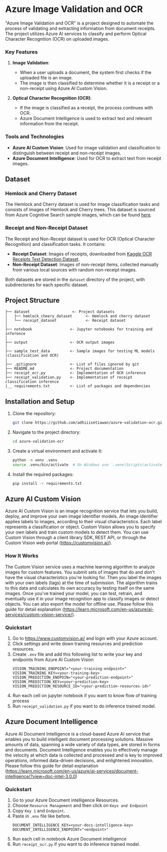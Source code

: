 # Azure Image Validation and OCR

"Azure Image Validation and OCR" is a project designed to automate the process of validating and extracting information from document receipts. The project utilizes Azure AI services to classify and perform Optical Character Recognition (OCR) on uploaded images.

### Key Features

1. **Image Validation**:
   - When a user uploads a document, the system first checks if the uploaded file is an image.
   - The image is then classified to determine whether it is a receipt or a non-receipt using Azure AI Custom Vision.

2. **Optical Character Recognition (OCR)**:
   - If the image is classified as a receipt, the process continues with OCR.
   - Azure Document Intelligence is used to extract text and relevant information from the receipt.

### Tools and Technologies

- **Azure AI Custom Vision**: Used for image validation and classification to distinguish between receipt and non-receipt images.
- **Azure Document Intelligence**: Used for OCR to extract text from receipt images.

## Dataset

### Hemlock and Cherry Dataset
The Hemlock and Cherry dataset is used for image classification tasks and consists of images of Hemlock and Cherry trees. This dataset is sourced from Azure Cognitive Search sample images, which can be found [here](https://github.com/Azure-Samples/cognitive-services-sample-data-files/tree/master/CustomVision/ImageClassification/Images).

### Receipt and Non-Receipt Dataset
The Receipt and Non-Receipt dataset is used for OCR (Optical Character Recognition) and classification tasks. It contains:

- **Receipt Dataset**: Images of receipts, downloaded from [Kaggle OCR Receipts Text Detection Dataset](https://www.kaggle.com/datasets/trainingdatapro/ocr-receipts-text-detection).
- **Non-Receipt Dataset**: Images of non-receipt items, collected manually from various local sources with random non-receipt images.

Both datasets are stored in the `dataset` directory of the project, with subdirectories for each specific dataset.

## Project Structure
```
├── dataset                   <- Project datasets
│   ├── hemlock_cheery_dataset      <- Hemlock and cherry dataset
│   └── receipt_dataset             <- Receipt dataset
│
├── notebook                 <- Jupyter notebooks for training and inference
│
├── output                   <- OCR output images
│
├── sample_test_data         <- Sample images for testing ML models (classification and OCR)
│
├── .gitignore               <- List of files ignored by git
├── README.md                <- Project documentation
├── receipt_ocr.py           <- Implementation of OCR inference
├── receipt_validation.py    <- Implementation of receipt classification inference
|__ requirements.txt         <- List of packages and dependencies
```

## Installation and Setup

1. Clone the repository:
   ```bash
   git clone https://github.com/adhiiisetiawan/azure-validation-ocr.git
   ```
2. Navigate to the project directory:
   ```bash
   cd azure-validation-ocr
   ```
3. Create a virtual environment and activate it:
   ```bash
   python -m venv .venv
   source .venv/bin/activate  # On Windows use `.venv\Scripts\activate`
   ```
4. Install the required packages:
   ```bash
   pip install -r requirements.txt
   ```

## Azure AI Custom Vision
Azure AI Custom Vision is an image recognition service that lets you build, deploy, and improve your own image identifier models. An image identifier applies labels to images, according to their visual characteristics. Each label represents a classification or object. Custom Vision allows you to specify your own labels and train custom models to detect them. You can use Custom Vision through a client library SDK, REST API, or through the Custom Vision web portal (https://customvision.ai/).

### How It Works
The Custom Vision service uses a machine learning algorithm to analyze images for custom features. You submit sets of images that do and don't have the visual characteristics you're looking for. Then you label the images with your own labels (tags) at the time of submission. The algorithm trains to this data and calculates its own accuracy by testing itself on the same images. Once you've trained your model, you can test, retrain, and eventually use it in your image recognition app to classify images or detect objects. You can also export the model for offline use. Please follow this guide for detail explanation (https://learn.microsoft.com/en-us/azure/ai-services/custom-vision-service/).

### Quickstart 
1. Go to https://www.customvision.ai/ and login with your Azure account.
2. Click settings and write down training resources and prediction resources.
3. Create `.env` file and add this following list to write your key and endpoints from Azure AI Custom Vision
   ```env
   VISION_TRAINING_ENDPOINT="<your-training-endpoint>"
   VISION_TRAINING_KEY=<your-training-key>
   VISION_PREDICTION_ENDPOIN="<your-prediction-endpoint>"
   VISION_PREDICTION_KEY=<your-prediction-key>
   VISION_PREDICTION_RESOURCE_ID="<your-prediction-resources-id>"
   ```
4. Run each cell on jupyter notebook if you want to know flow of training process
5. Run `receipt_validation.py` if you want to do inference trained model.


## Azure Document Intelligence
Azure AI Document Intelligence is a cloud-based Azure AI service that enables you to build intelligent document processing solutions. Massive amounts of data, spanning a wide variety of data types, are stored in forms and documents. Document Intelligence enables you to effectively manage the velocity at which data is collected and processed and is key to improved operations, informed data-driven decisions, and enlightened innovation. Please follow this guide for detail explanation (https://learn.microsoft.com/en-us/azure/ai-services/document-intelligence/?view=doc-intel-3.0.0)

### Quickstart
1. Go to your Azure Document intelligence Resources.
2. Choose `Resource Management` and then click on `Keys and Endpoint`
3. Copy `Key 1` and `Endpoint`.
4. Paste in `.env` file like before.
   ```env
   DOCUMENT_INTELLIGENCE_KEY=<your-docs-intelligence-key>
   DOCUMENT_INTELLIGENCE_ENDPOINT="<endpoint>"
   ```
5. Run each cell in notebook Azure Document intelligence
6. Run `receipt_ocr.py` if you want to do inference trained model.
